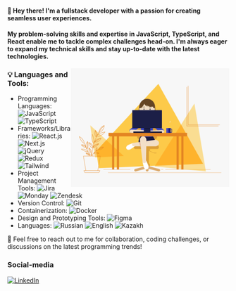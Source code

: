 #### 👋 Hey there! I'm a fullstack developer with a passion for creating seamless user experiences. 
#### My problem-solving skills and expertise in JavaScript, TypeScript, and React enable me to tackle complex challenges head-on. I'm always eager to expand my technical skills and stay up-to-date with the latest technologies.

<img align="right" alt="GIF" src="https://github.com/Nargiz-Toleutai/Nargiz-Toleutai/blob/main/assets/mainProfilePic.gif" width="360px"/>

### 💡 **Languages and Tools:**
- Programming Languages: ![JavaScript](https://img.shields.io/badge/JavaScript-000?style=flat-square&logo=javascript) ![TypeScript](https://img.shields.io/badge/TypeScript-000?style=flat-square&logo=TypeScript)
- Frameworks/Libraries: ![React.js](https://img.shields.io/badge/React.js-000?style=flat-square&logo=react&logocolor=56CCF2) ![Next.js](https://img.shields.io/badge/Next.js-000?style=flat-square&logo=Next.js&logocolor=56CCF2) ![jQuery](https://img.shields.io/badge/jQuery-000?style=flat-square&logo=jQuery&logocolor=2D9CDB) ![Redux](https://img.shields.io/badge/Redux-9B51E0?style=flat-square&logo=redux&logocolor=9B51E0) ![Tailwind](https://img.shields.io/badge/Tailwind-0AC4D0) 
- Project Management Tools: ![Jira](https://img.shields.io/badge/Jira-190AD0?style=flat-square&logo=jira&logocolor=190AD0) ![Monday](https://img.shields.io/badge/Monday-DD0B3D) ![Zendesk](https://img.shields.io/badge/Zendesk-314134?style=flat-square&logo=zendesk&logocolor=314134)
- Version Control: ![Git](https://img.shields.io/badge/Git-000?style=flat-square&logo=git&logocolor=314134)
- Containerization: ![Docker](https://img.shields.io/badge/Docker-000?style=flat-square&logo=docker&logocolor=314134)
- Design and Prototyping Tools: ![Figma](https://img.shields.io/badge/Figma-000?style=flat-square&logo=figma&logocolor=314134)
- Languages: ![Russian](https://img.shields.io/badge/Russian-native-27AE60) ![English](https://img.shields.io/badge/English-C1-27AE70) ![Kazakh](https://img.shields.io/badge/Kazakh-B1-27AE80)
  
💬 Feel free to reach out to me for collaboration, coding challenges, or discussions on the latest programming trends!

### **Social-media** 
[![LinkedIn](https://img.shields.io/badge/LinkedIn-1B74F9?style=flat-square&logo=linkedin)](https://www.linkedin.com/in/nargiz-toleutai-538bb3172)



